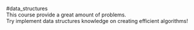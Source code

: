#data_structures  
This course provide a great amount of problems.  
Try implement data structures knowledge on creating efficient algorithms!



